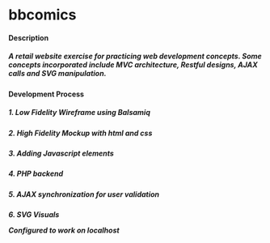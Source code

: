 # bbcomics

<h4>Description
<h5>A retail website exercise for practicing web development concepts. Some concepts incorporated include MVC architecture, Restful designs, AJAX calls and SVG manipulation.

<h4>Development Process
<h5>1. Low Fidelity Wireframe using Balsamiq
<h5>2. High Fidelity Mockup with html and css
<h5>3. Adding Javascript elements
<h5>4. PHP backend
<h5>5. AJAX synchronization for user validation
<h5>6. SVG Visuals

Configured to work on localhost


